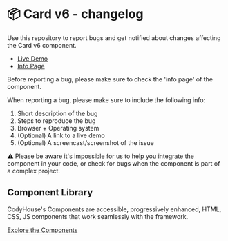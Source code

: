 # 📦 Card v6 - changelog

Use this repository to report bugs and get notified about changes affecting the Card v6 component.

- [Live Demo](https://codyhouse.co/ds/components/app/card-v6)
- [Info Page](https://codyhouse.co/ds/components/info/card-v6)

Before reporting a bug, please make sure to check the 'info page' of the component. 

When reporting a bug, please make sure to include the following info:

1. Short description of the bug
2. Steps to reproduce the bug
3. Browser + Operating system
4. (Optional) A link to a live demo
5. (Optional) A screencast/screenshot of the issue

⚠️ Please be aware it's impossible for us to help you integrate the component in your code, or check for bugs when the component is part of a complex project.

## Component Library

CodyHouse's Components are accessible, progressively enhanced, HTML, CSS, JS components that work seamlessly with the framework.

[Explore the Components](https://codyhouse.co/ds/components)

